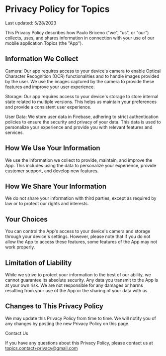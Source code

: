 # Privacy Policy for Topics

Last updated: 5/28/2023

This Privacy Policy describes how Paulo Briceno ("we", "us", or "our") collects, uses, and shares information in connection with your use of our mobile application Topics (the "App").

## Information We Collect

Camera: Our app requires access to your device's camera to enable Optical Character Recognition (OCR) functionalities and to handle images provided by the user. We use the images captured by the camera to provide these features and improve your user experience.

Storage: Our app requires access to your device's storage to store internal state related to multiple versions. This helps us maintain your preferences and provide a consistent user experience.

User Data: We store user data in Firebase, adhering to strict authentication policies to ensure the security and privacy of your data. This data is used to personalize your experience and provide you with relevant features and services.

## How We Use Your Information

We use the information we collect to provide, maintain, and improve the App. This includes using the data to personalize your experience, provide customer support, and develop new features.

## How We Share Your Information

We do not share your information with third parties, except as required by law or to protect our rights and interests.

## Your Choices

You can control the App's access to your device's camera and storage through your device's settings. However, please note that if you do not allow the App to access these features, some features of the App may not work properly.

## Limitation of Liability

While we strive to protect your information to the best of our ability, we cannot guarantee its absolute security. Any data you transmit to the App is at your own risk. We are not responsible for any damages or harms resulting from your use of the App or the sharing of your data with us.

## Changes to This Privacy Policy

We may update this Privacy Policy from time to time. We will notify you of any changes by posting the new Privacy Policy on this page.

Contact Us

If you have any questions about this Privacy Policy, please contact us at topics.contact+privacy@gmail.com
